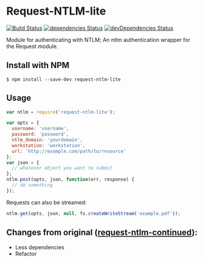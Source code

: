 # Request-NTLM-lite

[![Build Status](https://travis-ci.org/jehy/request-ntlm-lite.svg?branch=master)](https://travis-ci.org/jehy/request-ntlm-lite)
[![dependencies Status](https://david-dm.org/jehy/request-ntlm-lite/status.svg)](https://david-dm.org/jehy/request-ntlm-lite)
[![devDependencies Status](https://david-dm.org/jehy/request-ntlm-lite/dev-status.svg)](https://david-dm.org/jehy/request-ntlm-lite?type=dev)

Module for authenticating with NTLM; An ntlm authentication wrapper for the Request module.

## Install with NPM

```
$ npm install --save-dev request-ntlm-lite
```

## Usage

```javascript
var ntlm = require('request-ntlm-lite');

var opts = {
  username: 'username',
  password: 'password',
  ntlm_domain: 'yourdomain',
  workstation: 'workstation',
  url: 'http://example.com/path/to/resource'
};
var json = {
  // whatever object you want to submit
};
ntlm.post(opts, json, function(err, response) {
  // do something
});
```

Requests can also be streamed:

```javascript
ntlm.get(opts, json, null, fs.createWriteStream('example.pdf'));
```

## Changes from original ([request-ntlm-continued](https://www.npmjs.com/package/request-ntlm-continued)):

* Less dependencies
* Refactor
